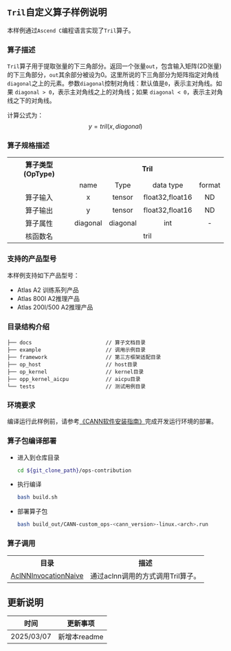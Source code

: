 ## `Tril`自定义算子样例说明 
本样例通过`Ascend C`编程语言实现了`Tril`算子。

### 算子描述
`Tril`算子用于提取张量的下三角部分。返回一个张量`out`，包含输入矩阵(2D张量)的下三角部分，`out`其余部分被设为0。这里所说的下三角部分为矩阵指定对角线`diagonal`之上的元素。参数`diagonal`控制对角线：默认值是`0`，表示主对角线。如果 `diagonal > 0`，表示主对角线之上的对角线；如果 `diagonal < 0`，表示主对角线之下的对角线。

计算公式为：
  $$
  y = tril(x, diagonal)
  $$

### 算子规格描述

<table>
<tr><th align="center">算子类型(OpType)</th><th colspan="4" align="center">Tril</th></tr> 
<tr><td align="center"> </td><td align="center">name</td><td align="center">Type</td><td align="center">data type</td><td align="center">format</td></tr>  
<tr><td rowspan="2" align="center">算子输入</td>
 
<tr><td align="center">x</td><td align="center">tensor</td><td align="center">float32,float16</td><td align="center">ND</td></tr>  

<tr><td rowspan="1" align="center">算子输出</td>
<td align="center">y</td><td align="center">tensor</td><td align="center">float32,float16</td><td align="center">ND</td></tr>  
<tr><td rowspan="1" align="center">算子属性</td>
<td align="center">diagonal</td><td align="center">diagonal</td><td align="center">int</td><td align="center">-</td></tr>  
<tr><td rowspan="1" align="center">核函数名</td><td colspan="4" align="center">tril</td></tr>  
</table>


### 支持的产品型号
本样例支持如下产品型号：
- Atlas A2 训练系列产品
- Atlas 800I A2推理产品
- Atlas 200I/500 A2推理产品


### 目录结构介绍
```
├── docs                        // 算子文档目录
├── example                     // 调用示例目录
├── framework                   // 第三方框架适配目录
├── op_host                     // host目录
├── op_kernel                   // kernel目录
├── opp_kernel_aicpu            // aicpu目录
└── tests                       // 测试用例目录
```


### 环境要求
编译运行此样例前，请参考[《CANN软件安装指南》](https://hiascend.com/document/redirect/CannCommunityInstSoftware)完成开发运行环境的部署。

### 算子包编译部署
  - 进入到仓库目录

    ```bash
    cd ${git_clone_path}/ops-contribution
    ```

  - 执行编译

    ```bash
    bash build.sh
    ```

  - 部署算子包

    ```bash
    bash build_out/CANN-custom_ops-<cann_version>-linux.<arch>.run
    ```

### 算子调用
<table>
    <th>目录</th><th>描述</th>
    <tr>
        <td><a href="./examples/AclNNInvocationNaive"> AclNNInvocationNaive</td><td>通过aclnn调用的方式调用Tril算子。</td>
    </tr>
</table>

## 更新说明
| 时间 | 更新事项 |
|----|------|
| 2025/03/07 | 新增本readme |